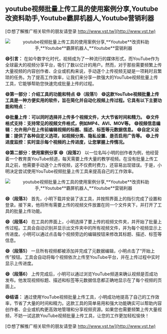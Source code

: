 ## **youtube视频批量上传工具的使用案例分享,**Youtube**改资料助手,**Youtube**霸屏机器人,**Youtube**营销利器**

[😍想了解推广相关软件的朋友请登录 http://www.vst.tw](http://www.vst.tw)

 <center><img src="https://vst.tw/MP4/tuiguang/png/5.png" alt="youtube视频批量上传工具的使用案例分享,**Youtube**改资料助手,**Youtube**霸屏机器人,**Youtube**营销利器"></center>

**😄引言：**
在如今数字化时代，视频成为了一种流行的媒体形式，而YouTube作为全球最大的视频分享平台，吸引了数以亿计的用户。然而，对于那些需要频繁上传大量视频的内容创作者、企业或机构来说，手动逐个上传视频无疑是一项耗时且繁琐的任务。为了提高工作效率，让我们来分享一款强大的YouTube视频批量上传工具，它能够帮助您快速完成批量上传的过程。

**😄第一部分：介绍工具的功能和特点**
**😄（段落1）**
**😄这款YouTube视频批量上传工具是一种方便实用的软件，旨在简化并自动化视频上传过程。它具有以下主要功能和特点：**

**😄批量上传：可以同时选择并上传多个视频文件，大大节省时间和精力。**
**😄文件格式支持：支持常见的视频文件格式，例如MP4、AVI、MOV等。**
**😄视频信息编辑：允许用户在上传前编辑视频的标题、描述、标签等元数据信息。**
**😄自定义设置：提供了各种自定义选项，如视频分类、隐私设置、是否启用广告等。**
**😄上传进度监控：实时显示每个视频的上传进度，让您掌握上传情况。**

**😄第二部分：使用案例分享**
**😄（段落2）**
以一位名叫小明的创作者为例，他经营着一个教育类YouTube频道，每天需要上传大量的教学视频。在没有批量上传工具之前，他需要手动逐个上传视频，这不仅费时费力，还容易出现错误。于是，小明决定尝试使用YouTube视频批量上传工具来提高自己的工作效率。

 <center><img src="https://vst.tw/MP4/tuiguang/png/0.png" alt="youtube视频批量上传工具的使用案例分享,**Youtube**改资料助手,**Youtube**霸屏机器人,**Youtube**营销利器"></center>

**😄（段落3）**
首先，小明下载并安装了该工具，并按照界面上的指引完成了设置和登录。接下来，他将所有需要上传的视频文件放置在同一个文件夹下，并打开了工具的批量上传功能。

**😄（段落4）**
在工具的界面上，小明选择了要上传的视频文件夹，并开始了批量上传过程。工具会自动识别并显示出文件夹中的所有视频文件，并为每个视频显示上传进度。小明可以通过点击每个视频旁边的编辑按钮来修改其标题、描述、标签等信息。

**😄（段落5）**
一旦所有视频都被添加并完成了元数据编辑，小明点击了“开始上传”按钮。工具会自动将每个视频依次上传至YouTube平台，并在上传过程中实时显示上传进度。

**😄（段落6）**
上传完成后，小明可以通过浏览YouTube频道来确认视频是否成功发布。他发现视频标题、描述和标签等元数据信息都正确地显示在了每个视频的页面上。

**😄结语：**
通过使用YouTube视频批量上传工具，小明成功地提高了自己的工作效率，节省了大量的时间和精力。这款工具的简单易用和强大功能确实可以帮助内容创作者、企业或机构更高效地管理和分享视频资源。如果您也需要频繁上传大量视频，不妨一试这款YouTube视频批量上传工具，让您的工作更加轻松愉快！

[😍想了解推广相关软件的朋友请登录 http://www.vst.tw](http://www.vst.tw)



